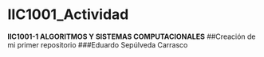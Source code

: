 # IIC1001_Actividad
**IIC1001-1 ALGORITMOS Y SISTEMAS COMPUTACIONALES**
##Creación de mi primer repositorio
###Eduardo Sepúlveda Carrasco
